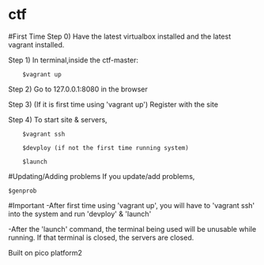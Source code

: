 # ctf

#First Time
Step 0) Have the latest virtualbox installed and the latest vagrant installed.

Step 1) In terminal,inside the ctf-master:

		$vagrant up

Step 2) Go to 127.0.0.1:8080 in the browser

Step 3) (If it is first time using 'vagrant up') Register with the site

Step 4) To start site & servers,

		$vagrant ssh

		$devploy (if not the first time running system)
		
		$launch

#Updating/Adding problems
If you update/add problems,

	$genprob

#Important
-After first time using 'vagrant up', you will have to 'vagrant ssh' into the system and run 'devploy' & 'launch'

-After the 'launch' command, the terminal being used will be unusable while running. If that terminal is closed, the servers are closed.

Built on pico platform2
